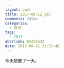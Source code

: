 ```yaml
---
layout: post
title: 2017-08-12_193
comments: false
categories:
  - 日记
tags:
  - 2017
abbrlink: 6d232b32
date: 2017-08-12 21:52:48
---
```


  今天颓废了一天。
